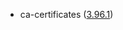 - ca-certificates ([3.96.1](https://firefox-source-docs.mozilla.org/security/nss/releases/nss_3_96_1.html))
